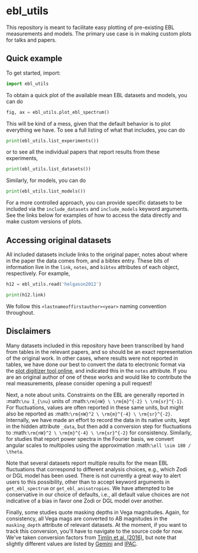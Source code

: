 # **ebl_utils**

This repository is meant to facilitate easy plotting of pre-existing EBL measurements and models. The primary use case is in making custom plots for talks and papers.


Quick example
-------------
To get started, import:

```python
import ebl_utils
```  

To obtain a quick plot of the available mean EBL datasets and models, you can
do
```python
fig, ax = ebl_utils.plot_ebl_spectrum()
```
This will be kind of a mess, given that the default behavior is to plot everything we have. To see a full listing of what that includes, you can do

```python
print(ebl_utils.list_experiments())
```
or to see all the individual papers that report results from these experiments,
```python
print(ebl_utils.list_datasets())
```
Similarly, for models, you can do
```python
print(ebl_utils.list_models())
```
For a more controlled approach, you can provide specific datasets to be included via the `include_datasets` and `include_models` keyword arguments. See the links below for examples of how to access the data directly and make custom versions of plots.  

Accessing original datasets
---------------------------
All included datasets include links to the original paper, notes about where in the paper the data comes from, and a bibtex entry. These bits of information live in the `link`, `notes`, and `bibtex` attributes of each object, respectively. For example,


```python
h12 = ebl_utils.read('helgason2012')

print(h12.link)
```
We follow this `<lastnameoffirstauthor><year>` naming convention throughout.


Disclaimers
-----------
Many datasets included in this repository have been transcribed by hand from tables in the relevant papers, and so should be an exact representation of the original work. In other cases, where results were not reported in tables, we have done our best to convert the data to electronic format via the [plot digitizer tool online](https://plotdigitizer.com/app), and indicated this in the `notes` attribute. If you are an original author of one of these works and would like to contribute the real measurements, please consider opening a pull request!

Next, a note about units. Constraints on the EBL are generally reported in :math:`\nu I_{\nu}` units of :math:`\rm{nW} \ \rm{m}^{-2} \ \rm{sr}^{-1}`. For fluctuations, values are often reported in these same units, but might also be reported as :math:`\rm{nW}^2 \ \rm{m}^{-4} \ \rm{sr}^{-2}`. Internally, we have made an effort to record the data in its native units, kept in the hidden attribute `_data`, but then add a conversion step for fluctuations to :math:`\rm{nW}^2 \ \rm{m}^{-4} \ \rm{sr}^{-2}` for consistency. Similarly, for studies that report power spectra in the Fourier basis, we convert angular scales to multipoles using the approximation :math:`\ell \sim 180 / \theta`.

Note that several datasets report multiple results for the mean EBL fluctuations that correspond to different analysis choices, e.g., which Zodi or DGL model has been used. There is not currently a great way to alert users to this possibility, other than to accept keyword arguments in `get_ebl_spectrum` or `get_ebl_anisotropies`. We have attempted to be conservative in our choice of defaults, i.e., all default value choices are not indicative of a bias in favor one Zodi or DGL model over another. 

Finally, some studies quote masking depths in Vega magnitudes. Again, for consistency, all Vega mags are converted to AB magnitudes in the `masking_depth` attribute of relevant datasets. At the moment, if you want to track this conversion, you'll have to navigate to the source code for now. We've taken conversion factors from [Timlin et al. (2016)](https://ui.adsabs.harvard.edu/abs/2016ApJS..225....1T/abstract), but note that slightly different values are listed by
[Gemini](https://www.gemini.edu/observing/resources/magnitudes-and-fluxes) and [IPAC](https://wise2.ipac.caltech.edu/docs/release/allsky/expsup/sec4_4h.html).
